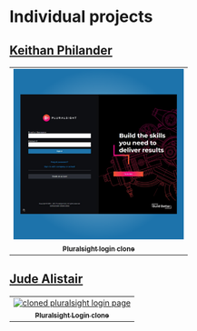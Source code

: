 # Individual projects

## [Keithan Philander](https://github.com/KeithanPhilander)

<table>
  <tr>
    <td align="center"><a href="https://github.com/KeithanPhilander/pluralsight-login-clone"><img src="https://raw.githubusercontent.com/KeithanPhilander/pluralsight-login-clone/main/design/design5.png?v=4?s=100" width="300px;" alt="pluralsight login clone"/><br /><sub><b>Pluralsight login clone</b></sub></a><br /></td>
  </tr>
</table>

<!-- <table>
  <tr>
    <td align="center"><a href="add-link-here"><img src="https://user-images.githubusercontent.com/45185388/130367237-173da632-2f98-4fd0-9eb4-4ea28cda9b81.png?v=4?s=100" width="300px;" alt="add-alt-text"/><br /><sub><b>Add your GADS project</b></sub></a><br /></td>
   </tr>
</table> -->

## [Jude Alistair](https://github.com/AJ-Stiles)

<table>
  <tr>
    <td align="center"><a href="https://aj-stiles.github.io/Pluralsight-Clone/"><img src="https://user-images.githubusercontent.com/86663712/131504133-06aba024-ed89-4bc3-a680-c0b249e9876a.PNG?v=4?s=100" width="300px;" alt="cloned pluralsight login page"/><br /><sub><b>Pluralsight Login clone</b></sub></a><br /></td>
  </tr>
</table>
